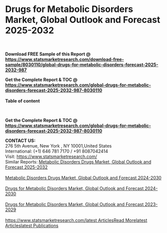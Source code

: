 <h1>Drugs for Metabolic Disorders Market, Global Outlook and Forecast 2025-2032</h1><br/><p><strong>Download FREE Sample of this Report @ <a href="https://www.statsmarketresearch.com/download-free-sample/8030110/global-drugs-for-metabolic-disorders-forecast-2025-2032-987">https://www.statsmarketresearch.com/download-free-sample/8030110/global-drugs-for-metabolic-disorders-forecast-2025-2032-987</a></strong></p><div><b>Get the Complete Report & TOC @ <a href="https://www.statsmarketresearch.com/global-drugs-for-metabolic-disorders-forecast-2025-2032-987-8030110">https://www.statsmarketresearch.com/global-drugs-for-metabolic-disorders-forecast-2025-2032-987-8030110</a></b></div><br><b>Table of content</b><p><br><div><b>Get the Complete Report & TOC @ <a href="https://www.statsmarketresearch.com/global-drugs-for-metabolic-disorders-forecast-2025-2032-987-8030110">https://www.statsmarketresearch.com/global-drugs-for-metabolic-disorders-forecast-2025-2032-987-8030110</a></b></div></p> <b>CONTACT US:</b><br>276 5th Avenue, New York , NY 10001,United States<br>International: (+1) 646 781 7170 / +91 8087042414<br>Visit: <a href="https://www.statsmarketresearch.com/">https://www.statsmarketresearch.com/</a><br>Similar Reports: <a href="https://www.statsmarketresearch.com/global-drugs-for-metabolic-disorders-forecast-2025-2032-987-8030110">Metabolic Disorders Drugs Market, Global Outlook and Forecast 2025-2032 </a><br/><br/><a href="https://www.statsmarketresearch.com/global-drugs-for-metabolic-disorders-forecast-2025-2032-987-8030110">Metabolic Disorders Drugs Market, Global Outlook and Forecast 2024-2030</a><br/><br/><a href="https://www.statsmarketresearch.com/global-drugs-for-metabolic-disorders-forecast-2025-2032-987-8030110">Drugs for Metabolic Disorders Market, Global Outlook and Forecast 2024-2030</a><br/><br/><a href="https://www.statsmarketresearch.com/global-drugs-for-metabolic-disorders-forecast-2025-2032-987-8030110">Drugs for Metabolic Disorders Market, Global Outlook and Forecast 2023-2029</a><br/><br/><a href="https://gyeongbokgung.com">https://www.statsmarketresearch.com/</a><a href="https://hallyeomaritime.com">latest Articles</a><a href="https://jingwansa.com">Read More</a><a href=https://nguoiviet.jp/">latest Articles</a><a href="https://www.intelmarketresearch.com/">latest Publications</a>